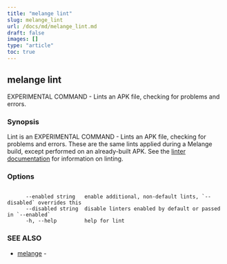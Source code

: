 ```yaml
---
title: "melange lint"
slug: melange_lint
url: /docs/md/melange_lint.md
draft: false
images: []
type: "article"
toc: true
---
```

## melange lint

EXPERIMENTAL COMMAND - Lints an APK file, checking for problems and errors.

### Synopsis

Lint is an EXPERIMENTAL COMMAND - Lints an APK file, checking for problems and errors.
								These are the same lints applied during a Melange build, except performed on an already-built APK.
								See the [linter documentation](/docs/LINTER.md) for information on linting.
							

### Options

```

      --enabled string   enable additional, non-default lints, `--disabled` overrides this
      --disabled string  disable linters enabled by default or passed in `--enabled`
      -h, --help         help for lint
```

### SEE ALSO

* [melange](/docs/md/melange.md)	 -

